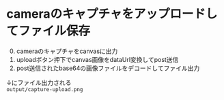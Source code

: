 # cameraのキャプチャをアップロードしてファイル保存

0. cameraのキャプチャをcanvasに出力
0. uploadボタン押下でcanvas画像をdataUrl変換してpost送信
0. post送信されたbase64の画像ファイルをデコードしてファイル出力

↓にファイル出力される  
`output/capture-upload.png`